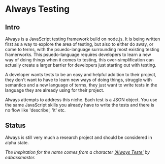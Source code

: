 Always Testing
==============

Intro
-----
Always is a JavaScript testing framework build on node.js. It is being written first as a way to explore the area of testing, but also to either do away, or come to terms, with the psuedo-language surrounding most existing testing framerworks. This psuedo-language requires developers to learn a new way of doing things when it comes to testing, this over-simplification can actually create a larger barrier for developers just starting out with testing.

A developer wants tests to be an easy and helpful addition to their project, they don't want to have to learn new ways of doing things, struggle with semantics and a new language of terms, they just want to write tests in the language they are already using for their project.

Always attempts to address this niche. Each test is a JSON object. You use the same JavaScript skills you already have to write the tests and there is no flow like 'describe', 'it' etc.


Status
------
Always is still very much a research project and should be considered in alpha state.




*The inspiration for the name comes from a character ['Always Teste'](http://www.youtube.com/watch?v=GAUWuBGP4mU) by edbassmaster.*

